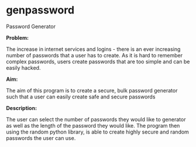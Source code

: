 # genpassword
Password Generator

**Problem:**

The increase in internet services and logins - there is an ever increasing number of passwords that a user has to create. As it is hard to remember complex passwords, users create passwords that are too simple and can be easily hacked.

**Aim:**

The aim of this program is to create a secure, bulk password generator such that a user can easily create safe and secure passwords


**Description:**

The user can select the number of passwords they would like to generator as well as the length of the password they would like. The program then using the random python library, is able to create highly secure and random passwords the user can use. 


